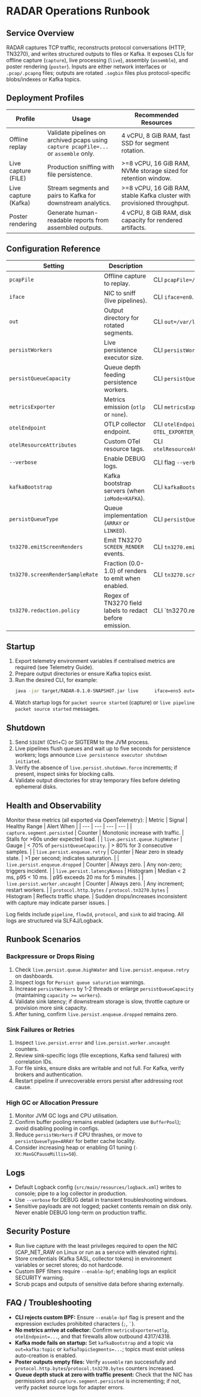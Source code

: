 # RADAR Operations Runbook

## Service Overview
RADAR captures TCP traffic, reconstructs protocol conversations (HTTP, TN3270), and writes structured outputs to files or Kafka. It exposes CLIs for offline capture (`capture`), live processing (`live`), assembly (`assemble`), and poster rendering (`poster`). Inputs are either network interfaces or `.pcap/.pcapng` files; outputs are rotated `.segbin` files plus protocol-specific blobs/indexes or Kafka topics.

## Deployment Profiles
| Profile | Usage | Recommended Resources |
| --- | --- | --- |
| Offline replay | Validate pipelines on archived pcaps using `capture pcapFile=...` or `assemble` only. | 4 vCPU, 8 GiB RAM, fast SSD for segment rotation. |
| Live capture (FILE) | Production sniffing with file persistence. | >=8 vCPU, 16 GiB RAM, NVMe storage sized for retention window. |
| Live capture (Kafka) | Stream segments and pairs to Kafka for downstream analytics. | >=8 vCPU, 16 GiB RAM, stable Kafka cluster with provisioned throughput. |
| Poster rendering | Generate human-readable reports from assembled outputs. | 4 vCPU, 8 GiB RAM, disk capacity for rendered artifacts. |

## Configuration Reference
| Setting | Description | How to Set | Default |
| --- | --- | --- | --- |
| `pcapFile` | Offline capture to replay. | CLI `pcapFile=/path/file.pcap`. | unset |
| `iface` | NIC to sniff (live pipelines). | CLI `iface=en0`. | `eth0` |
| `out` | Output directory for rotated segments. | CLI `out=/var/lib/radar/capture`. | `~/.radar/out/capture/segments` |
| `persistWorkers` | Live persistence executor size. | CLI `persistWorkers=8`. | `min(4, max(1, cores/2))` |
| `persistQueueCapacity` | Queue depth feeding persistence workers. | CLI `persistQueueCapacity=1024`. | `persistWorkers * 64` |
| `metricsExporter` | Metrics emission (`otlp` or `none`). | CLI `metricsExporter=otlp` or env `OTEL_METRICS_EXPORTER`. | `otlp` |
| `otelEndpoint` | OTLP collector endpoint. | CLI `otelEndpoint=http://collector:4317` or env `OTEL_EXPORTER_OTLP_ENDPOINT`. | unset |
| `otelResourceAttributes` | Custom OTel resource tags. | CLI `otelResourceAttributes=service.name=radar,deployment.environment=prod`. | unset |
| `--verbose` | Enable DEBUG logs. | CLI flag `--verbose`. | INFO |
| `kafkaBootstrap` | Kafka bootstrap servers (when `ioMode=KAFKA`). | CLI `kafkaBootstrap=broker:9092`. | required when Kafka mode |
| `persistQueueType` | Queue implementation (`ARRAY` or `LINKED`). | CLI `persistQueueType=ARRAY`. | `ARRAY` |
| `tn3270.emitScreenRenders` | Emit TN3270 `SCREEN_RENDER` events. | CLI `tn3270.emitScreenRenders=true`. | `false` |
| `tn3270.screenRenderSampleRate` | Fraction (0.0-1.0) of renders to emit when enabled. | CLI `tn3270.screenRenderSampleRate=0.25`. | `0.0` |
| `tn3270.redaction.policy` | Regex of TN3270 field labels to redact before emission. | CLI `tn3270.redaction.policy=(?i)^(SIN|ACC)$`. | `(?i)^(SIN)$` |

## Startup
1. Export telemetry environment variables if centralised metrics are required (see Telemetry Guide).
2. Prepare output directories or ensure Kafka topics exist.
3. Run the desired CLI, for example:
   ```bash
   java -jar target/RADAR-0.1.0-SNAPSHOT.jar live      iface=ens5 out=/var/lib/radar/capture      persistWorkers=8 persistQueueCapacity=2048      metricsExporter=otlp otelEndpoint=http://otel-collector:4317
   ```
4. Watch startup logs for `packet source started` (capture) or `live pipeline packet source started` messages.

## Shutdown
1. Send `SIGINT` (Ctrl+C) or SIGTERM to the JVM process.
2. Live pipelines flush queues and wait up to five seconds for persistence workers; logs announce `Live persistence executor shutdown initiated`.
3. Verify the absence of `live.persist.shutdown.force` increments; if present, inspect sinks for blocking calls.
4. Validate output directories for stray temporary files before deleting ephemeral disks.

## Health and Observability
Monitor these metrics (all exported via OpenTelemetry):
| Metric | Signal | Healthy Range | Alert When |
| --- | --- | --- | --- |
| `capture.segment.persisted` | Counter | Monotonic increase with traffic. | Stalls for >60s under expected load. |
| `live.persist.queue.highWater` | Gauge | < 70% of `persistQueueCapacity`. | > 80% for 3 consecutive samples. |
| `live.persist.enqueue.retry` | Counter | Near zero in steady state. | >1 per second; indicates saturation. |
| `live.persist.enqueue.dropped` | Counter | Always zero. | Any non-zero; triggers incident. |
| `live.persist.latencyNanos` | Histogram | Median < 2 ms, p95 < 10 ms. | p95 exceeds 20 ms for 5 minutes. |
| `live.persist.worker.uncaught` | Counter | Always zero. | Any increment; restart workers. |
| `protocol.http.bytes` / `protocol.tn3270.bytes` | Histogram | Reflects traffic shape. | Sudden drops/increases inconsistent with capture may indicate parser issues. |

Log fields include `pipeline`, `flowId`, `protocol`, and `sink` to aid tracing. All logs are structured via SLF4J/Logback.

## Runbook Scenarios
### Backpressure or Drops Rising
1. Check `live.persist.queue.highWater` and `live.persist.enqueue.retry` on dashboards.
2. Inspect logs for `Persist queue saturation` warnings.
3. Increase `persistWorkers` by 1-2 threads or enlarge `persistQueueCapacity` (maintaining `capacity >= workers`).
4. Validate sink latency; if downstream storage is slow, throttle capture or provision more sink capacity.
5. After tuning, confirm `live.persist.enqueue.dropped` remains zero.

### Sink Failures or Retries
1. Inspect `live.persist.error` and `live.persist.worker.uncaught` counters.
2. Review sink-specific logs (file exceptions, Kafka send failures) with correlation IDs.
3. For file sinks, ensure disks are writable and not full. For Kafka, verify brokers and authentication.
4. Restart pipeline if unrecoverable errors persist after addressing root cause.

### High GC or Allocation Pressure
1. Monitor JVM GC logs and CPU utilisation.
2. Confirm buffer pooling remains enabled (adapters use `BufferPool`); avoid disabling pooling in configs.
3. Reduce `persistWorkers` if CPU thrashes, or move to `persistQueueType=ARRAY` for better cache locality.
4. Consider increasing heap or enabling G1 tuning (`-XX:MaxGCPauseMillis=50`).

## Logs
- Default Logback config (`src/main/resources/logback.xml`) writes to console; pipe to a log collector in production.
- Use `--verbose` for DEBUG detail in transient troubleshooting windows.
- Sensitive payloads are not logged; packet contents remain on disk only. Never enable DEBUG long-term on production traffic.

## Security Posture
- Run live capture with the least privileges required to open the NIC (CAP_NET_RAW on Linux or run as a service with elevated rights).
- Store credentials (Kafka SASL, collector tokens) in environment variables or secret stores; do not hardcode.
- Custom BPF filters require `--enable-bpf`; enabling logs an explicit SECURITY warning.
- Scrub pcaps and outputs of sensitive data before sharing externally.

## FAQ / Troubleshooting
- **CLI rejects custom BPF:** Ensure `--enable-bpf` flag is present and the expression excludes prohibited characters (`;`, `` ` ``).
- **No metrics arrive at collector:** Confirm `metricsExporter=otlp`, `otelEndpoint=...`, and that firewalls allow outbound 4317/4318.
- **Kafka mode fails on startup:** Set `kafkaBootstrap` and a topic via `out=kafka:topic` or `kafkaTopicSegments=...`; topics must exist unless auto-creation is enabled.
- **Poster outputs empty files:** Verify `assemble` ran successfully and `protocol.http.bytes`/`protocol.tn3270.bytes` counters increased.
- **Queue depth stuck at zero with traffic present:** Check that the NIC has permissions and `capture.segment.persisted` is incrementing; if not, verify packet source logs for adapter errors.

